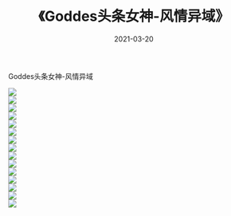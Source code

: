 ﻿---
layout: post
title:  《Goddes头条女神-风情异域》
date:   2021-03-20
img: http://img.660000.xyz/Sharelink/网络美图/2021/Goddes头条女神-风情异域/000.jpg
categories: [美女, 清纯, 唯美]
---

Goddes头条女神-风情异域

  ![](http://img.660000.xyz/Sharelink/网络美图/2021/Goddes头条女神-风情异域/001.jpg) <br> ![](http://img.660000.xyz/Sharelink/网络美图/2021/Goddes头条女神-风情异域/002.jpg) <br> ![](http://img.660000.xyz/Sharelink/网络美图/2021/Goddes头条女神-风情异域/003.jpg) <br> ![](http://img.660000.xyz/Sharelink/网络美图/2021/Goddes头条女神-风情异域/004.jpg) <br> ![](http://img.660000.xyz/Sharelink/网络美图/2021/Goddes头条女神-风情异域/005.jpg) <br> ![](http://img.660000.xyz/Sharelink/网络美图/2021/Goddes头条女神-风情异域/006.jpg) <br> ![](http://img.660000.xyz/Sharelink/网络美图/2021/Goddes头条女神-风情异域/007.jpg) <br> ![](http://img.660000.xyz/Sharelink/网络美图/2021/Goddes头条女神-风情异域/008.jpg) <br> ![](http://img.660000.xyz/Sharelink/网络美图/2021/Goddes头条女神-风情异域/009.jpg) <br> ![](http://img.660000.xyz/Sharelink/网络美图/2021/Goddes头条女神-风情异域/010.jpg) <br> ![](http://img.660000.xyz/Sharelink/网络美图/2021/Goddes头条女神-风情异域/011.jpg) <br> ![](http://img.660000.xyz/Sharelink/网络美图/2021/Goddes头条女神-风情异域/012.jpg) <br> ![](http://img.660000.xyz/Sharelink/网络美图/2021/Goddes头条女神-风情异域/013.jpg) <br> ![](http://img.660000.xyz/Sharelink/网络美图/2021/Goddes头条女神-风情异域/014.jpg) <br> ![](http://img.660000.xyz/Sharelink/网络美图/2021/Goddes头条女神-风情异域/015.jpg) <br>
